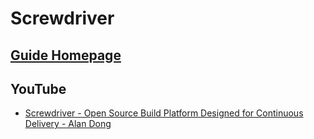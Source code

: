 # Screwdriver
## [Guide Homepage](https://docs.screwdriver.cd/)

## YouTube
* [Screwdriver - Open Source Build Platform Designed for Continuous Delivery - Alan Dong](https://www.youtube.com/watch?v=hX8rMA4M1NY)
